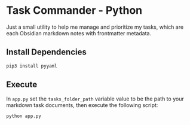 # Task Commander - Python

Just a small utility to help me manage and prioritize my tasks, which are each Obsidian markdown notes with frontmatter metadata.

## Install Dependencies

```bash
pip3 install pyyaml
```

## Execute

In `app.py` set the `tasks_folder_path` variable value to be the path to your markdown task documents, then execute the following script:

```bash
python app.py
```


